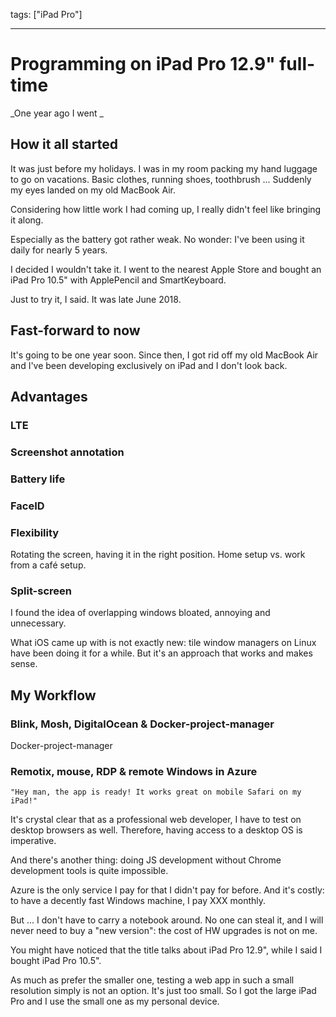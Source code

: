 tags: ["iPad Pro"]

---

# Programming on iPad Pro 12.9" full-time

_One year ago I went _

## How it all started

It was just before my holidays. I was in my room packing my hand luggage to go on vacations. Basic clothes, running shoes, toothbrush ... Suddenly my eyes landed on my old MacBook Air.

Considering how little work I had coming up, I really didn't feel like bringing it along.

Especially as the battery got rather weak. No wonder: I've been using it daily for nearly 5 years.

I decided I wouldn't take it. I went to the nearest Apple Store and bought an iPad Pro 10.5" with ApplePencil and SmartKeyboard.

Just to try it, I said. It was late June 2018.

## Fast-forward to now

It's going to be one year soon. Since then, I got rid off my old MacBook Air and I've been developing exclusively on iPad and I don't look back.

## Advantages

### LTE

### Screenshot annotation

### Battery life

### FaceID

### Flexibility

Rotating the screen, having it in the right position.
Home setup vs. work from a café setup.

### Split-screen

I found the idea of overlapping windows bloated, annoying and unnecessary.

What iOS came up with is not exactly new: tile window managers on Linux have been doing it for a while. But it's an approach that works and makes sense.

## My Workflow

### Blink, Mosh, DigitalOcean & Docker-project-manager

Docker-project-manager

### Remotix, mouse, RDP & remote Windows in Azure

	"Hey man, the app is ready! It works great on mobile Safari on my iPad!"

It's crystal clear that as a professional web developer, I have to test on desktop browsers as well. Therefore, having access to a desktop OS is imperative.

And there's another thing: doing JS development without Chrome development tools is quite impossible.

Azure is the only service I pay for that I didn't pay for before. And it's costly: to have a decently fast Windows machine, I pay XXX monthly.

But ... I don't have to carry a notebook around. No one can steal it, and I will never need to buy a "new version": the cost of HW upgrades is not on me.

You might have noticed that the title talks about iPad Pro 12.9", while I said I bought iPad Pro 10.5".

As much as prefer the smaller one, testing a web app in such a small resolution simply is not an option. It's just too small. So I got the large iPad Pro and I use the small one as my personal device.
